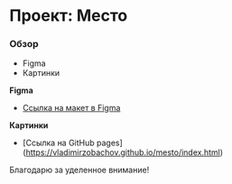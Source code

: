 # Проект: Место

### Обзор

* Figma
* Картинки

**Figma**

* [Ссылка на макет в Figma](https://www.figma.com/file/2cn9N9jSkmxD84oJik7xL7/JavaScript.-Sprint-4?node-id=0%3A1)

**Картинки**

* [Ссылка на GitHub pages] (https://vladimirzobachov.github.io/mesto/index.html)

Благодарю за уделенное внимание!
